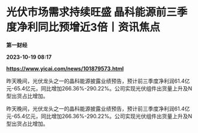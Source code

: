 # 光伏市场需求持续旺盛 晶科能源前三季度净利同比预增近3倍丨资讯焦点
**第一财经**

**2023-10-19 08:17**

**https://www.yicai.com/news/101879573.html**

昨天晚间，光伏龙头之一的晶科能源披露业绩预告，预计前三季度净利润61.4亿元-65.4亿元，同比增加266.36%-290.22%。公司实现光伏组件出货量上升及N型出货占比增加。

昨天晚间，光伏龙头之一的晶科能源披露业绩预告，预计前三季度净利润61.4亿元-65.4亿元，同比增加266.36%-290.22%。公司实现光伏组件出货量上升及N型出货占比增加。